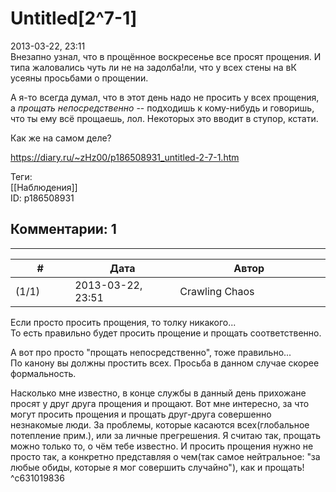 Untitled[2^7-1]
===============

  
2013-03-22, 23:11  
 Внезапно узнал, что в прощённое воскресенье все просят прощения. И типа жаловались чуть ли не на задолба!ли, что у всех стены на вК усеяны просьбами о прощении.   
   
 А я-то всегда думал, что в этот день надо не просить у всех прощения, а  *прощать непосредственно*  -- подходишь к кому-нибудь и говоришь, что ты ему всё прощаешь, лол. Некоторых это вводит в ступор, кстати.   
   
 Как же на самом деле?   
  
<https://diary.ru/~zHz00/p186508931_untitled-2-7-1.htm>  
  
Теги:  
[[Наблюдения]]  
ID: p186508931  


Комментарии: 1
--------------

  


---



|         #         |              Дата              |                     Автор                     |           ID           |
| --- | --- | --- | --- |
| (1/1) | 2013-03-22, 23:51 | Crawling Chaos | c631019836 |

  
 Если просто просить прощения, то толку никакого...   
 То есть правильно будет просить прощение и прощать соответственно.   
   
 А вот про просто "прощать непосредственно", тоже правильно...   
 По канону вы должны простить всех. Просьба в данном случае скорее формальность.   
   
 Насколько мне известно, в конце службы в данный день прихожане просят у друг друга прощения и прощают. Вот мне интересно, за что могут просить прощения и прощать друг-друга совершенно незнакомые люди. За проблемы, которые касаются всех(глобальное потепление прим.), или за личные прегрешения. Я считаю так, прощать можно только то, о чём тебе известно. И просить прощения нужно не просто так, а конкретно представляя о чем(так самое нейтральное: "за любые обиды, которые я мог совершить случайно"), как и прощать!   
 ^c631019836